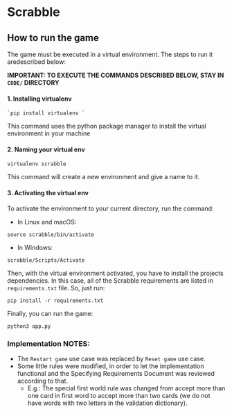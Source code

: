 # Scrabble

## How to run the game

The game must be executed in a virtual environment. The steps to run it aredescribed below:

**IMPORTANT: TO EXECUTE THE COMMANDS DESCRIBED BELOW, STAY IN `CODE/` DIRECTORY**

#### 1. Installing virtualenv

```
`pip install virtualenv `
```

This command uses the python package manager to install the virtual environment in your machine

#### 2. Naming your virtual env

```
virtualenv scrabble
```

This command will create a new environment and give a name to it.

#### 3. Activating the virtual env

To activate the environment to your current directory, run the command:

* In Linux and macOS:

```
source scrabble/bin/activate
```

* In Windows:

```
scrabble/Scripts/Activate
```

Then, with the virtual environment activated, you have to install the projects dependencies. In this case, all of the Scrabble requirements are listed in `requirements.txt` file. So, just run:

```
pip install -r requirements.txt
```

Finally, you can run the game:

```
python3 app.py
```

### Implementation NOTES:

* The `Restart game` use case was replaced by `Reset game` use case.
* Some little rules were modified, in order to let the implementation functional and the Specifying Requirements Document was reviewed according to that.
  * E.g.: The special first world rule was changed from accept more than one card in first word to accept more than two cards (we do not have words with two letters in the validation dictionary).
